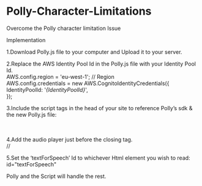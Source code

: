 # Polly-Character-Limitations
Overcome the Polly character limitation Issue 


Implementation 

1.Download Polly.js file to your computer and Upload it to your server.

2.Replace the AWS Identity Pool Id in the Polly.js file with your Identity Pool Id.<br>
	AWS.config.region = 'eu-west-1'; // Region<br>
  AWS.config.credentials = new AWS.CognitoIdentityCredentials({<br>
     IdentityPoolId: '*{IdentityPoolId}*',<br>
  });<br>

3.Include the script tags in the head of your site to reference Polly’s sdk & the new Polly.js file:<br>
	<script src="https://sdk.amazonaws.com/js/aws-sdk-2.7.20.min.js"></script><br>
	 <script src="/[ file_path ]/Polly.js"></script><br>
    
4.Add the audio player just before the closing </body> tag.<br>
	  /*<audio controls id="audioPlayer" src="#" style="display: none;"> </audio>*/
  
5.Set the ‘textForSpeech’ Id to whichever Html element you wish to read:
	  id="textForSpeech"
    
Polly and the Script will handle the rest.
